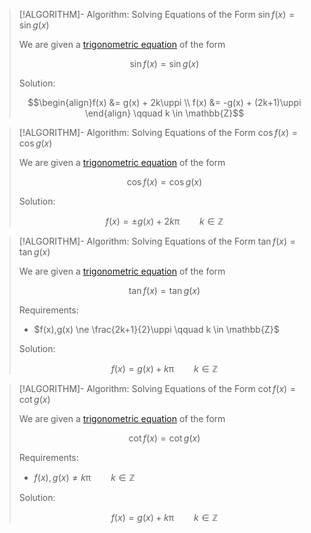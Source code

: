 >[!ALGORITHM]- Algorithm: Solving Equations of the Form $\sin f(x) = \sin g(x)$
>
>We are given a [trigonometric equation](Trigonometric%20Equation.md) of the form
>
>$$\sin f(x) = \sin g(x)$$
>
>Solution:
>
>$$\begin{align}f(x) &= g(x) + 2k\uppi \\ f(x) &= -g(x) + (2k+1)\uppi \end{align} \qquad k \in \mathbb{Z}$$
>
>

>[!ALGORITHM]- Algorithm: Solving Equations of the Form $\cos f(x) = \cos g(x)$
>
>We are given a [trigonometric equation](Trigonometric%20Equation.md) of the form
>
>$$\cos f(x) = \cos g(x)$$
>
>Solution:
>
>$$f(x) = \pm g(x) + 2k\uppi \qquad k \in \mathbb{Z}$$
>

>[!ALGORITHM]- Algorithm: Solving Equations of the Form $\tan f(x) = \tan g(x)$
>
>We are given a [trigonometric equation](Trigonometric%20Equation.md) of the form
>
>$$\tan f(x) = \tan g(x)$$
>
>Requirements:
>- $f(x),g(x) \ne \frac{2k+1}{2}\uppi \qquad k \in \mathbb{Z}$
>
>Solution:
>
>$$f(x) = g(x) + k\uppi \qquad k \in \mathbb{Z}$$
>

>[!ALGORITHM]- Algorithm: Solving Equations of the Form $\cot f(x) = \cot g(x)$
>
>We are given a [trigonometric equation](Trigonometric%20Equation.md) of the form
>
>$$\cot f(x) = \cot g(x)$$
>
>Requirements:
>- $f(x), g(x) \ne k\uppi \qquad k \in \mathbb{Z}$
>
>
>Solution:
>
>$$f(x) = g(x) + k\uppi \qquad k \in \mathbb{Z}$$
>
